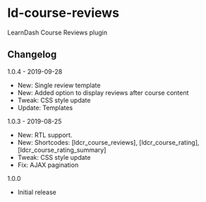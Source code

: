 # ld-course-reviews
LearnDash Course Reviews plugin



## Changelog

1.0.4 - 2019-09-28
* New: Single review template
* New: Added option to display reviews after course content
* Tweak: CSS style update
* Update: Templates

1.0.3 - 2019-08-25
* New: RTL support.
* New: Shortcodes: [ldcr_course_reviews], [ldcr_course_rating], [ldcr_course_rating_summary]
* Tweak: CSS style update
* Fix: AJAX pagination

1.0.0
* Initial release